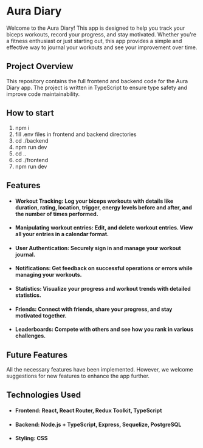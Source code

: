 # Aura Diary
Welcome to the Aura Diary! This app is designed to help you track your biceps workouts, record your progress, and stay motivated. Whether you're a fitness enthusiast or just starting out, this app provides a simple and effective way to journal your workouts and see your improvement over time.

## Project Overview
This repository contains the full frontend and backend code for the Aura Diary app. The project is written in TypeScript to ensure type safety and improve code maintainability.

## How to start
1. npm i
2. fill .env files in frontend and backend directories
3. cd ./backend 
4. npm run dev
5. cd ..
6. cd ./frontend
7. npm run dev

## Features
* #### Workout Tracking: Log your biceps workouts with details like duration, rating, location, trigger, energy levels before and after, and the number of times performed.
* #### Manipulating workout entries: Edit, and delete workout entries. View all your entries in a calendar format.
* #### User Authentication: Securely sign in and manage your workout journal.
* #### Notifications: Get feedback on successful operations or errors while managing your workouts.
* #### Statistics: Visualize your progress and workout trends with detailed statistics.
* #### Friends: Connect with friends, share your progress, and stay motivated together.
* #### Leaderboards: Compete with others and see how you rank in various challenges.

## Future Features
All the necessary features have been implemented. However, we welcome suggestions for new features to enhance the app further.

## Technologies Used
* #### Frontend: React, React Router, Redux Toolkit, TypeScript
* #### Backend: Node.js + TypeScript, Express, Sequelize, PostgreSQL
* #### Styling: CSS
